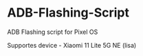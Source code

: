 # ADB-Flashing-Script
ADB Flashing script for Pixel OS

Supportes device - Xiaomi 11 Lite 5G NE (lisa)
